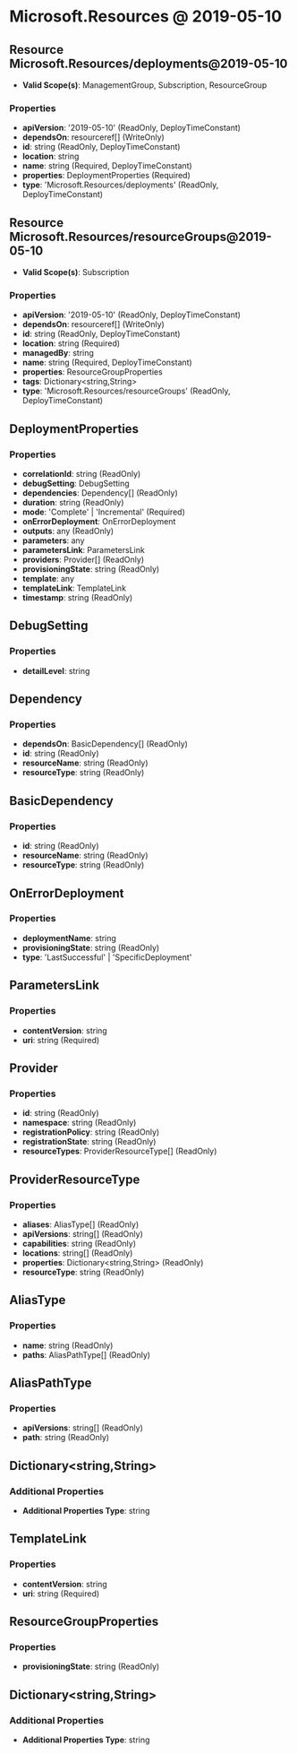 # Microsoft.Resources @ 2019-05-10

## Resource Microsoft.Resources/deployments@2019-05-10
* **Valid Scope(s)**: ManagementGroup, Subscription, ResourceGroup
### Properties
* **apiVersion**: '2019-05-10' (ReadOnly, DeployTimeConstant)
* **dependsOn**: resourceref[] (WriteOnly)
* **id**: string (ReadOnly, DeployTimeConstant)
* **location**: string
* **name**: string (Required, DeployTimeConstant)
* **properties**: DeploymentProperties (Required)
* **type**: 'Microsoft.Resources/deployments' (ReadOnly, DeployTimeConstant)

## Resource Microsoft.Resources/resourceGroups@2019-05-10
* **Valid Scope(s)**: Subscription
### Properties
* **apiVersion**: '2019-05-10' (ReadOnly, DeployTimeConstant)
* **dependsOn**: resourceref[] (WriteOnly)
* **id**: string (ReadOnly, DeployTimeConstant)
* **location**: string (Required)
* **managedBy**: string
* **name**: string (Required, DeployTimeConstant)
* **properties**: ResourceGroupProperties
* **tags**: Dictionary<string,String>
* **type**: 'Microsoft.Resources/resourceGroups' (ReadOnly, DeployTimeConstant)

## DeploymentProperties
### Properties
* **correlationId**: string (ReadOnly)
* **debugSetting**: DebugSetting
* **dependencies**: Dependency[] (ReadOnly)
* **duration**: string (ReadOnly)
* **mode**: 'Complete' | 'Incremental' (Required)
* **onErrorDeployment**: OnErrorDeployment
* **outputs**: any (ReadOnly)
* **parameters**: any
* **parametersLink**: ParametersLink
* **providers**: Provider[] (ReadOnly)
* **provisioningState**: string (ReadOnly)
* **template**: any
* **templateLink**: TemplateLink
* **timestamp**: string (ReadOnly)

## DebugSetting
### Properties
* **detailLevel**: string

## Dependency
### Properties
* **dependsOn**: BasicDependency[] (ReadOnly)
* **id**: string (ReadOnly)
* **resourceName**: string (ReadOnly)
* **resourceType**: string (ReadOnly)

## BasicDependency
### Properties
* **id**: string (ReadOnly)
* **resourceName**: string (ReadOnly)
* **resourceType**: string (ReadOnly)

## OnErrorDeployment
### Properties
* **deploymentName**: string
* **provisioningState**: string (ReadOnly)
* **type**: 'LastSuccessful' | 'SpecificDeployment'

## ParametersLink
### Properties
* **contentVersion**: string
* **uri**: string (Required)

## Provider
### Properties
* **id**: string (ReadOnly)
* **namespace**: string (ReadOnly)
* **registrationPolicy**: string (ReadOnly)
* **registrationState**: string (ReadOnly)
* **resourceTypes**: ProviderResourceType[] (ReadOnly)

## ProviderResourceType
### Properties
* **aliases**: AliasType[] (ReadOnly)
* **apiVersions**: string[] (ReadOnly)
* **capabilities**: string (ReadOnly)
* **locations**: string[] (ReadOnly)
* **properties**: Dictionary<string,String> (ReadOnly)
* **resourceType**: string (ReadOnly)

## AliasType
### Properties
* **name**: string (ReadOnly)
* **paths**: AliasPathType[] (ReadOnly)

## AliasPathType
### Properties
* **apiVersions**: string[] (ReadOnly)
* **path**: string (ReadOnly)

## Dictionary<string,String>
### Additional Properties
* **Additional Properties Type**: string

## TemplateLink
### Properties
* **contentVersion**: string
* **uri**: string (Required)

## ResourceGroupProperties
### Properties
* **provisioningState**: string (ReadOnly)

## Dictionary<string,String>
### Additional Properties
* **Additional Properties Type**: string


